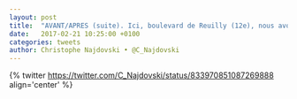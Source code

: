 ```yaml
---
layout: post
title:  "AVANT/APRES (suite). Ici, boulevard de Reuilly (12e), nous avons créé une piste cyclable bidirectionnelle."
date:   2017-02-21 10:25:00 +0100
categories: tweets
author: Christophe Najdovski • @C_Najdovski
---
```

{% twitter https://twitter.com/C_Najdovski/status/833970851087269888 align='center' %}
